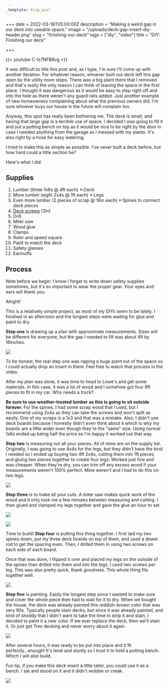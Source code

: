 ```yaml
---
_template: blog_post
---
```


+++
date = 2022-03-18T05:00:00Z
description = "Making a weird gap in our deck into useable space."
image = "/uploads/deck-gap-insert-diy-header.png"
slug = "finishing-our-deck"
tags = ["diy", "video"]
title = "DIY: Finishing our deck"

+++

{{< youtube C-Iz7NFB8vg >}}

It was difficult to title this post and, as I type, I'm sure I'll come up with another iteration. For whatever reason, whoever built our deck left this gap open by the utility room steps. There was a big plant there that I removed and that's really the only reason I can think of leaving the space in the first place. I thought it was dangerous as it would be easy to step right off and into the hole as there weren't any guard rails added. Just another example of new homeowners complaining about what the previous owners did. I'm sure whoever buys our house in the future will complain too.

Anyway, this spot has really been bothering me. The deck is small, and having that large gap is a terrible use of space. I decided I was going to fill it and put a potting bench on top as it would be nice to be right by the door in case I needed anything from the garage as I messed with my plants. It's also right by a hose for easy watering.

I tried to make this as simple as possible. I've never built a deck before, but how hard could a little section be?

Here's what I did:

## Supplies

 1. Lumber (three 1x6s @ 4ft each) <-Deck
 2. More lumber (eight 2x4s @ 1ft each) <-Legs
 3. Even more lumber (2 pieces of scrap @ 16in each) <-Spines to connect deck pieces
 4. [Deck screws](https://www.lowes.com/pd/Deck-Plus-10-x-3-in-Ceramic-Deck-Screws-40-Count/1001363866) (3in)
 5. Drill
 6. Miter saw
 7. Wood glue
 8. Clamps
 9. Ruler and speed square
10. Paint to match the deck
11. Safety glasses
12. Earmuffs

## Process

Note before we begin: I know I forget to write down safety supplies sometimes, but it's so important to wear the proper gear. Your eyes and ears will thank you.

Alright!

This is a relatively simple project, as most of my DIYs seem to be lately. I finished in an afternoon and the longest steps were waiting for glue and paint to dry.

**Step one** is drawing up a plan with approximate measurements. Sizes will be different for everyone, but the gap I needed to fill was about 4ft by 16inches.

![](/uploads/notes-plan-for-deck-insert.jpg)

To be honest, the real step one was ripping a huge plant out of the space so I could actually drop an insert in there. Feel free to watch that process in the video.

After my plan was done, it was time to head to Lowe's and get some materials. In this case, it was a lot of wood and I somehow got four 8ft pieces to fit in my car. Who needs a truck?

**Be sure to use weather-treated lumber as this is going to sit outside forever.** For the spines, I had some scrap wood that I used, but I recommend using 2x4s as they can take the screws and won't split as easily. One of my scraps is a 1x3 and that was a mistake. Also, I didn't use deck boards because I honestly didn't even think about it which is why my boards are a little wider even though they're the "same" size. Using normal 1x6s ended up being half the price so I'm happy it worked out that way.

**Step two** is measuring out all your pieces. All of mine are on the supply list. Originally, I was going to use 4x4s for the legs, but they didn't have the kind I needed so I ended up buying two 4ft 2x4s, cutting them into 1ft pieces, and gluing two pieces together to create four legs. Worked just fine and was cheaper. When they're dry, you can trim off any excess wood if your measurements weren't 100% perfect. Mine weren't and I had to do this on two legs.

![](/uploads/wood-measured-for-deck.jpg)

**Step three** is to make all your cuts. A miter saw makes quick work of the wood and it only took me a few minutes between measuring and cutting. I then glued and clamped my legs together and gave the glue an hour to set.

![](/uploads/cut-wood-pieces-for-deck.jpg)

![](/uploads/deck-legs-clamped-together.jpg)

Time to build! **Step four** is putting this thing together. I first laid my two spines down, put my three deck boards on top of them, and used a dowel rod to get the spacing even. Then, I drilled them in using two screws on each side of each board.

Once that was done, I flipped it over and placed my legs on the outside of the spines then drilled into them and into the legs. I used two screws per leg. This was also pretty quick, thank goodness. This whole thing fits together well.

![](/uploads/unpainted-deck-insert.jpg)

**Step five** is painting. Easily the longest step since I wanted to make sure and cover the whole piece then had to wait for it to dry. When we bought the house, the deck was already painted this reddish-brown color that was very 90s. Typically people stain decks, but since it was already painted, and kind of shoddy that I didn't want to take the time to strip it and stain, I decided to paint it a new color. If we ever replace the deck, then we'll stain it.  Or just get Trex decking and never worry about it again.

![](/uploads/painted-deck-insert.jpg)

After several hours, it was ready to be put into place and it fit perfectly...enough! It's level and sturdy so I trust it to hold a potting bench. Which I will also build.

Fun tip, if you make this deck insert a little taller, you could use it as a bench. I sat and stood on it and it didn't wobble or creak.

![](/uploads/finished-and-in-place-deck-insert.jpg)
